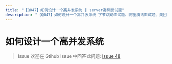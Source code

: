 ```yaml
---
title: "【Q047】如何设计一个高并发系统 | server高频面试题"
description: "【Q047】如何设计一个高并发系统 字节跳动面试题、阿里腾讯面试题、美团小米面试题。"
---
```


# 如何设计一个高并发系统

> Issue
> 欢迎在 Gtihub Issue 中回答此问题: [Issue 48](https://github.com/shfshanyue/Daily-Question/issues/48)
